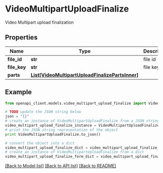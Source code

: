 # VideoMultipartUploadFinalize

Video Multipart upload finalization

## Properties
Name | Type | Description | Notes
------------ | ------------- | ------------- | -------------
**file_id** | **str** | file id | 
**file_key** | **str** | file key | 
**parts** | [**List[VideoMultipartUploadFinalizePartsInner]**](VideoMultipartUploadFinalizePartsInner.md) |  | 

## Example

```python
from openapi_client.models.video_multipart_upload_finalize import VideoMultipartUploadFinalize

# TODO update the JSON string below
json = "{}"
# create an instance of VideoMultipartUploadFinalize from a JSON string
video_multipart_upload_finalize_instance = VideoMultipartUploadFinalize.from_json(json)
# print the JSON string representation of the object
print VideoMultipartUploadFinalize.to_json()

# convert the object into a dict
video_multipart_upload_finalize_dict = video_multipart_upload_finalize_instance.to_dict()
# create an instance of VideoMultipartUploadFinalize from a dict
video_multipart_upload_finalize_form_dict = video_multipart_upload_finalize.from_dict(video_multipart_upload_finalize_dict)
```
[[Back to Model list]](../README.md#documentation-for-models) [[Back to API list]](../README.md#documentation-for-api-endpoints) [[Back to README]](../README.md)


